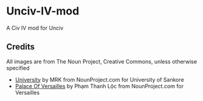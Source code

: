 # Unciv-IV-mod
A Civ IV mod for Unciv


## Credits

All images are from The Noun Project, Creative Commons, unless otherwise specified

- [University](https://thenounproject.com/icon/university-2908697/) by MRK from NounProject.com for University of Sankore
- [Palace Of Versailles](https://thenounproject.com/icon/palace-of-versailles-2322278/) by Phạm Thanh Lộc from NounProject.com for Versailles
